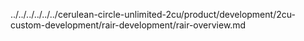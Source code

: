 ../../../../../../cerulean-circle-unlimited-2cu/product/development/2cu-custom-development/rair-development/rair-overview.md